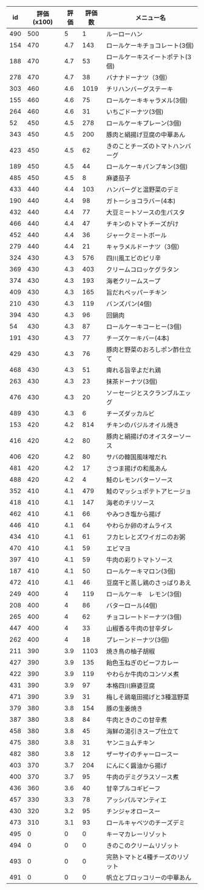 | id | 評価(x100) | 評価 | 評価数 | メニュー名 |
| -- | ---------- | ---- | ------ | ---------- |
| 490 | 500 | 5 | 1 | ルーローハン |
| 154 | 470 | 4.7 | 143 | ロールケーキチョコレート(3個) |
| 188 | 470 | 4.7 | 53 | ロールケーキスイートポテト(3個) |
| 278 | 470 | 4.7 | 38 | バナナドーナツ（3個） |
| 303 | 460 | 4.6 | 1019 | チリハンバーグステーキ |
| 155 | 460 | 4.6 | 75 | ロールケーキキャラメル(3個) |
| 264 | 460 | 4.6 | 31 | いちごドーナツ(3個) |
| 52 | 450 | 4.5 | 278 | ロールケーキプレーン(3個) |
| 343 | 450 | 4.5 | 200 | 豚肉と絹揚げ豆腐の中華あん |
| 423 | 450 | 4.5 | 62 | きのことチーズのトマトハンバーグ |
| 189 | 450 | 4.5 | 44 | ロールケーキパンプキン(3個) |
| 485 | 450 | 4.5 | 8 | 麻婆茄子 |
| 433 | 440 | 4.4 | 103 | ハンバーグと温野菜のデミ |
| 190 | 440 | 4.4 | 98 | ガトーショコラバー(4本) |
| 432 | 440 | 4.4 | 77 | 大豆ミートソースの生パスタ |
| 466 | 440 | 4.4 | 47 | チキンのトマトチーズがけ |
| 452 | 440 | 4.4 | 36 | ジャークミートボール |
| 279 | 440 | 4.4 | 21 | キャラメルドーナツ（3個） |
| 324 | 430 | 4.3 | 576 | 四川風エビのピリ辛 |
| 369 | 430 | 4.3 | 403 | クリームコロッケグラタン |
| 374 | 430 | 4.3 | 193 | 海老クリームスープ |
| 409 | 430 | 4.3 | 165 | 旨だれペッパーチキン |
| 210 | 430 | 4.3 | 119 | バンズパン(4個) |
| 394 | 430 | 4.3 | 96 | 回鍋肉 |
| 54 | 430 | 4.3 | 87 | ロールケーキコーヒー(3個) |
| 191 | 430 | 4.3 | 77 | チーズケーキバー(4本) |
| 429 | 430 | 4.3 | 76 | 豚肉と野菜のおろしポン酢仕立て |
| 468 | 430 | 4.3 | 51 | 痺れる旨辛よだれ鶏 |
| 263 | 430 | 4.3 | 23 | 抹茶ドーナツ(3個) |
| 476 | 430 | 4.3 | 20 | ソーセージとスクランブルエッグ |
| 489 | 430 | 4.3 | 6 | チーズダッカルビ |
| 153 | 420 | 4.2 | 814 | チキンのバジルオイル焼き |
| 416 | 420 | 4.2 | 80 | 豚肉と絹揚げのオイスターソース |
| 406 | 420 | 4.2 | 80 | サバの韓国風味噌だれ |
| 481 | 420 | 4.2 | 17 | さつま揚げの和風あん |
| 488 | 420 | 4.2 | 4 | 鮭のレモンバターソース |
| 352 | 410 | 4.1 | 479 | 鮭のマッシュポテトアヒージョ |
| 418 | 410 | 4.1 | 147 | 海老のチリソース |
| 462 | 410 | 4.1 | 66 | やみつき塩から揚げ |
| 446 | 410 | 4.1 | 64 | やわらか卵のオムライス |
| 434 | 410 | 4.1 | 61 | フカヒレとズワイガニのお粥 |
| 470 | 410 | 4.1 | 59 | エビマヨ |
| 397 | 410 | 4.1 | 59 | 牛肉の彩りトマトソース |
| 187 | 410 | 4.1 | 50 | ロールケーキマロン(3個) |
| 472 | 410 | 4.1 | 46 | 豆腐干と蒸し鶏のさっぱりあえ |
| 249 | 400 | 4 | 119 | ロールケーキ　レモン(3個) |
| 208 | 400 | 4 | 86 | バターロール(4個) |
| 265 | 400 | 4 | 62 | チョコレートドーナツ(3個) |
| 447 | 400 | 4 | 33 | 山椒香る牛肉の甘辛ダレ |
| 262 | 400 | 4 | 18 | プレーンドーナツ(3個) |
| 211 | 390 | 3.9 | 1103 | 焼き鳥の柚子胡椒 |
| 427 | 390 | 3.9 | 135 | 飴色玉ねぎのビーフカレー |
| 422 | 390 | 3.9 | 119 | やわらか牛肉のコンソメ煮 |
| 431 | 390 | 3.9 | 97 | 本格四川麻婆豆腐 |
| 471 | 390 | 3.9 | 31 | 梅しそ鶏竜田揚げと3種温野菜 |
| 379 | 380 | 3.8 | 154 | 豚の生姜焼き |
| 387 | 380 | 3.8 | 84 | 牛肉ときのこの甘辛煮 |
| 458 | 380 | 3.8 | 45 | 海鮮の湯引きスープ仕立て |
| 475 | 380 | 3.8 | 31 | ヤンニョムチキン |
| 482 | 380 | 3.8 | 12 | ザーサイのチャーロースー |
| 403 | 370 | 3.7 | 204 | にんにく醤油から揚げ |
| 400 | 370 | 3.7 | 95 | 牛肉のデミグラスソース煮 |
| 436 | 360 | 3.6 | 40 | 甘辛プルコギビーフ |
| 457 | 330 | 3.3 | 78 | アッシパルマンティエ |
| 430 | 320 | 3.2 | 95 | チンジャオロースー |
| 473 | 310 | 3.1 | 93 | ロールキャベツのチーズデミ |
| 495 | 0 | 0 | 0 | キーマカレーリゾット |
| 494 | 0 | 0 | 0 | きのこのクリームリゾット |
| 493 | 0 | 0 | 0 | 完熟トマトと4種チーズのリゾット |
| 491 | 0 | 0 | 0 | 帆立とブロッコリーの中華あん |
